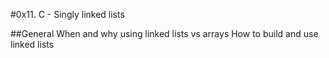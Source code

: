 #0x11. C - Singly linked lists

##General
When and why using linked lists vs arrays
How to build and use linked lists
